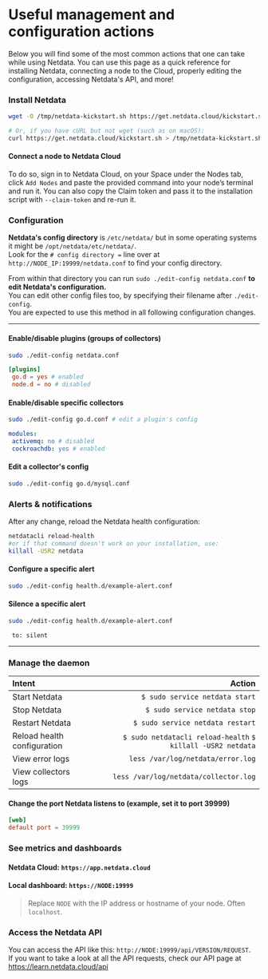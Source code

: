 # Useful management and configuration actions

Below you will find some of the most common actions that one can take while using Netdata. You can use this page as a quick reference for installing Netdata, connecting a node to the Cloud, properly editing the configuration, accessing Netdata's API, and more!

### Install Netdata

```bash
wget -O /tmp/netdata-kickstart.sh https://get.netdata.cloud/kickstart.sh && sh /tmp/netdata-kickstart.sh

# Or, if you have cURL but not wget (such as on macOS):
curl https://get.netdata.cloud/kickstart.sh > /tmp/netdata-kickstart.sh && sh /tmp/netdata-kickstart.sh
```

#### Connect a node to Netdata Cloud

To do so, sign in to Netdata Cloud, on your Space under the Nodes tab, click `Add Nodes` and paste the provided command into your node’s terminal and run it.
You can also copy the Claim token and pass it to the installation script with `--claim-token` and re-run it.

### Configuration

**Netdata's config directory** is `/etc/netdata/` but in some operating systems it might be `/opt/netdata/etc/netdata/`.  
Look for the `# config directory =` line over at `http://NODE_IP:19999/netdata.conf` to find your config directory.

From within that directory you can run `sudo ./edit-config netdata.conf` **to edit Netdata's configuration.**  
You can edit other config files too, by specifying their filename after `./edit-config`.  
You are expected to use this method in all following configuration changes.

<!-- #### Edit Netdata's other config files (examples):

- `$ sudo ./edit-config apps_groups.conf`
- `$ sudo ./edit-config ebpf.conf`
- `$ sudo ./edit-config health.d/load.conf`
- `$ sudo ./edit-config go.d/prometheus.conf`

#### View the running Netdata configuration: `http://NODE:19999/netdata.conf`

> Replace `NODE` with the IP address or hostname of your node. Often `localhost`.

## Metrics collection & retention

You can tweak your settings in the netdata.conf file.
📄 [Find your netdata.conf file](https://github.com/netdata/netdata/blob/master/daemon/config/README.md)

Open a new terminal and navigate to the netdata.conf file. Use the edit-config script to make changes: `sudo ./edit-config netdata.conf`

The most popular settings to change are:

#### Increase metrics retention (4GiB)

```
sudo ./edit-config netdata.conf
```

```
[global]
 dbengine multihost disk space = 4096
```

#### Reduce the collection frequency (every 5 seconds)

```
sudo ./edit-config netdata.conf
```

```
[global]
 update every = 5
``` -->

---

#### Enable/disable plugins (groups of collectors)

```bash
sudo ./edit-config netdata.conf
```

```conf
[plugins]
 go.d = yes # enabled
 node.d = no # disabled
```

#### Enable/disable specific collectors

```bash
sudo ./edit-config go.d.conf # edit a plugin's config
```

```yaml
modules:
 activemq: no # disabled
 cockroachdb: yes # enabled
```

#### Edit a collector's config

```bash
sudo ./edit-config go.d/mysql.conf
```

### Alerts & notifications

<!-- #### Add a new alert

```
sudo touch health.d/example-alert.conf
sudo ./edit-config health.d/example-alert.conf
``` -->
After any change, reload the Netdata health configuration:

```bash
netdatacli reload-health
#or if that command doesn't work on your installation, use:
killall -USR2 netdata
```

#### Configure a specific alert

```bash
sudo ./edit-config health.d/example-alert.conf
```

#### Silence a specific alert

```bash
sudo ./edit-config health.d/example-alert.conf
```

```
 to: silent
```

<!-- #### Disable alerts and notifications

```conf
[health]
 enabled = no
``` -->

---

### Manage the daemon

| Intent                      |                                                      Action |
|:----------------------------|------------------------------------------------------------:|
| Start Netdata               |                              `$ sudo service netdata start` |
| Stop Netdata                |                               `$ sudo service netdata stop` |
| Restart Netdata             |                            `$ sudo service netdata restart` |
| Reload health configuration | `$ sudo netdatacli reload-health` `$ killall -USR2 netdata` |
| View error logs             |                           `less /var/log/netdata/error.log` |
| View collectors logs        |                       `less /var/log/netdata/collector.log` |

#### Change the port Netdata listens to (example, set it to port 39999)

```conf
[web]
default port = 39999
```

### See metrics and dashboards

#### Netdata Cloud: `https://app.netdata.cloud`

#### Local dashboard: `https://NODE:19999`

> Replace `NODE` with the IP address or hostname of your node. Often `localhost`.

### Access the Netdata API

You can access the API like this: `http://NODE:19999/api/VERSION/REQUEST`.  
If you want to take a look at all the API requests, check our API page at <https://learn.netdata.cloud/api>
<!-- 
## Interact with charts

| Intent                                 |                                                                                                                                                                                                                                                                          Action |
| -------------------------------------- | ------------------------------------------------------------------------------------------------------------------------------------------------------------------------------------------------------------------------------------------------------------------------------: |
| Stop a chart from updating             |                                                                                                                                                                                                                                                                         `click` |
| Zoom                                   | **Cloud** <br/> use the `zoom in` and `zoom out` buttons on any chart (upper right corner) <br/><br/> **Agent**<br/>`SHIFT` or `ALT` + `mouse scrollwheel` <br/> `SHIFT` or `ALT` + `two-finger pinch` (touchscreen) <br/> `SHIFT` or `ALT` + `two-finger scroll` (touchscreen) |
| Zoom to a specific timeframe           |                                                                                                                                **Cloud**<br/>use the `select and zoom` button on any chart and then do a `mouse selection` <br/><br/> **Agent**<br/>`SHIFT` + `mouse selection` |
| Pan forward or back in time            |                                                                                                                                                                                                                  `click` & `drag` <br/> `touch` & `drag` (touchpad/touchscreen) |
| Select a certain timeframe             |                                                                                                                                                                                `ALT` + `mouse selection` <br/> WIP need to evaluate this `command?` + `mouse selection` (macOS) |
| Reset to default auto refreshing state |                                                                                                                                                                                                                                                                  `double click` | -->

<!-- ## Dashboards

#### Disable the local dashboard

Use the `edit-config` script to edit the `netdata.conf` file.

```
[web]
mode = none
``` -->

<!-- #### Opt out from anonymous statistics

```
sudo touch .opt-out-from-anonymous-statistics
``` -->

<!-- ## Understanding the dashboard

**Charts**: A visualization displaying one or more collected/calculated metrics in a time series. Charts are generated
by collectors.

**Dimensions**: Any value shown on a chart, which can be raw or calculated values, such as percentages, averages,
minimums, maximums, and more.

**Families**: One instance of a monitored hardware or software resource that needs to be monitored and displayed
separately from similar instances. Example, disks named
**sda**, **sdb**, **sdc**, and so on.

**Contexts**: A grouping of charts based on the types of metrics collected and visualized.
**disk.io**, **disk.ops**, and **disk.backlog** are all contexts. -->
